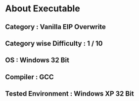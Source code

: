
# About Executable

## Category : Vanilla EIP Overwrite

## Category wise Difficulty : 1 / 10

## OS : Windows 32 Bit 

## Compiler : GCC

## Tested Environment : Windows XP 32 Bit


